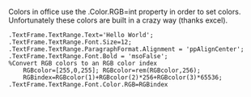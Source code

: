 Colors in office use the .Color.RGB=int property in order to set colors. Unfortunately these colors are built in a crazy way (thanks excel). 

    
    .TextFrame.TextRange.Text='Hello World';
    .TextFrame.TextRange.Font.Size=12;
    .TextFrame.TextRange.ParagraphFormat.Alignment = 'ppAlignCenter';
    .TextFrame.TextRange.Font.Bold = 'msoFalse';
    %Convert RGB colors to an RGB color index
        RGBcolor=[255,0,255]; RGBcolor=rem(RGBcolor,256);
        RGBindex=RGBcolor(1)+RGBcolor(2)*256+RGBcolor(3)*65536;
    .TextFrame.TextRange.Font.Color.RGB=RGBindex
    
